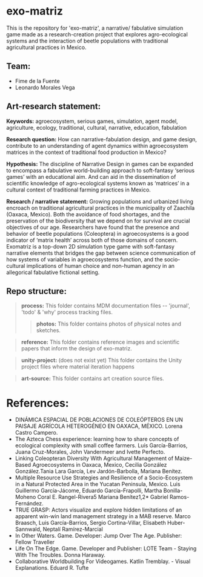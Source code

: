 # exo-matriz

This is the repository for 'exo-matriz', a narrative/ fabulative simulation game made as a research-creation project that explores agro-ecological systems and the interaction of beetle populations with traditional agricultural practices in Mexico.

## Team:
- Fime de la Fuente
- Leonardo Morales Vega
## Art-research statement:

**Keywords:** agroecosystem, serious games, simulation, agent model, agriculture, ecology, traditional, cultural, narrative, education, fabulation

**Research question:** How can narrative-fabulation design, and game design, contribute to an understanding of agent dynamics within agroecosystem matrices in the context of traditional food production in Mexico? 

**Hypothesis:** The discipline of Narrative Design in games can be expanded to encompass a fabulative world-building approach to soft-fantasy ‘serious games’ with an educational aim. And can aid in the dissemination of scientific knowledge of agro-ecological systems known as ‘matrices’ in a cultural context of traditional farming practices in Mexico. 

**Research / narrative statement:** Growing populations and urbanized living encroach on traditional agricultural practices in the municipality of Zaachila (Oaxaca, Mexico). Both the avoidance of food shortages, and the preservation of the biodiversity that we depend on for survival are crucial objectives of our age. Researchers have found that the presence and behavior of beetle populations (Coleoptera) in agroecosystems is a good indicator of ‘matrix health’ across both of those domains of concern. Exomatriz is a top-down 2D simulation type game with soft-fantasy narrative elements that bridges the gap between science communication of how systems of variables in agroecosystems function, and the socio-cultural implications of human choice and non-human agency in an allegorical fabulative fictional setting.

## Repo structure:

>**process:**
>This folder contains MDM documentation files -- 'journal', 'todo' & 'why' process tracking files.
>
>>**photos:**
>>This folder contains photos of physical notes and sketches.

> **reference:**
> This folder contains reference images and scientific papers that inform the design of exo-matriz.

> **unity-project:** (does not exist yet)
> This folder contains the Unity project files where material iteration happens

>**art-source:**
>This folder contains art creation source files.

# References:

- DINÁMICA ESPACIAL DE POBLACIONES DE COLEÓPTEROS EN UN PAISAJE AGRÍCOLA HETEROGÉNEO EN OAXACA, MÉXICO. Lorena Castro Campero.
- The Azteca Chess experience: learning how to share concepts of ecological complexity with small coffee farmers. Luís García-Barrios, Juana Cruz-Morales, John Vandermeer and Ivette Perfecto.
- Linking Coleopteran Diversity With Agricultural Management of Maize-Based Agroecosystems in Oaxaca, Mexico, Cecilia González González.Tania Lara García, Lev Jardón-Barbolla, Mariana Benítez. 
- Multiple Resource Use Strategies and Resilience of a Socio-Ecosystem in a Natural Protected Area in the Yucatan Peninsula, Mexico. Luis Guillermo García-Jácome, Eduardo García-Frapolli, Martha Bonilla-Moheno Coral E. Rangel-Rivera5 Mariana Benítez1,2* Gabriel Ramos-Fernández.
- TRUE GRASP: Actors visualize and explore hidden limitations of an apparent win-win land management strategy in a MAB reserve. Marco Braasch, Luis García-Barrios, Sergio Cortina-Villar, Elisabeth Huber-Sannwald, Neptalí Ramírez-Marcial 
- In Other Waters. Game. Developer: Jump Over The Age. Publisher: Fellow Traveller 
- Life On The Edge. Game. Developer and Publisher: LOTE Team - Staying With The Troubles. Donna Haraway. 
- Collaborative Worldbuilding For Videogames. Katlin Tremblay. - Visual Explanations. Eduard R. Tufte
